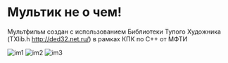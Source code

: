 # Мультик не о чем!
 Мультфильм создан с использованием Библиотеки Тупого Художника (TXlib.h http://ded32.net.ru/)
 в рамках КПК по C++ от МФТИ


![im1](https://user-images.githubusercontent.com/81910959/117361398-a7fa0180-aec2-11eb-9dcf-7e143560c547.jpg)
![im2](https://user-images.githubusercontent.com/81910959/117372583-6f622400-aed2-11eb-867e-1c3b392b96bb.jpg)
![im3](https://user-images.githubusercontent.com/81910959/117372669-8acd2f00-aed2-11eb-8700-47f002b40837.jpg)
